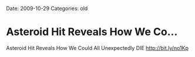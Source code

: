 Date: 2009-10-29
Categories: old

# Asteroid Hit Reveals How We Co...

Asteroid Hit Reveals How We Could All Unexpectedly DIE <a href="http://bit.ly/no1Kp" rel="nofollow">http://bit.ly/no1Kp</a>
